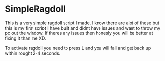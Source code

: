 # SimpleRagdoll
This is a very simple ragdoll script I made. I know there are alot of these but this is my first script I have built and didnt have issues and want to throw my pc out the window. If theres any issues then honesly you will be better at fixing it than me XD.

To activate ragdoll you need to press L and you will fall and get back up within rought 2-4 seconds.
